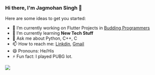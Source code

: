 ### Hi there, I'm Jagmohan Singh 👋

Here are some ideas to get you started:

- 🔭 I’m currently working on Flutter Projects in  [Budding Programmers](https://buddingprogrammers.com/) 
- 🌱 I’m currently learning **New Tech Stuff**
- 💬 Ask me about Python, C++, C
- 📫 How to reach me: [Linkdin](https://www.linkedin.com/in/jagmohan-singh-6102a117b/), [Gmail](jmsingh6871@gmail.com)
- 😄 Pronouns: He/His
- ⚡ Fun fact: I played PUBG lot.

![](https://github-readme-stats.vercel.app/api?username=jmsingh6871&&show_icons=true&title_color=ffffff&icon_color=bb2acf&text_color=daf7dc&bg_color=151515)
